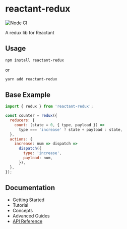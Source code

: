 # reactant-redux

![Node CI](https://github.com/unadlib/reactant/workflows/Node%20CI/badge.svg)

A redux lib for Reactant

## Usage

```sh
npm install reactant-redux
```

or

```sh
yarn add reactant-redux
```

## Base Example

```js
import { redux } from 'reactant-redux';

const counter = redux({
  reducers: {
    count: (state = 0, { type, payload }) =>
      type === 'increase' ? state + payload : state,
  },
  actions: {
    increase: num => dispatch =>
      dispatch({
        type: 'increase',
        payload: num,
      }),
  },
});
```

## Documentation

* Getting Started
* Tutorial
* Concepts
* Advanced Guides
* [API Reference](docs/api/README.md)
